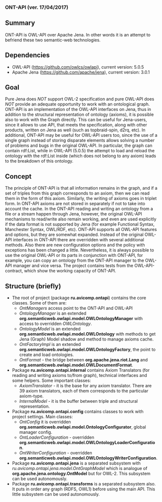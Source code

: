 ### ONT-API (ver. 17/04/2017)

## Summary
ONT-API is OWL-API over Apache Jena.
In other words it is an attempt to befriend these two semantic-web technologies.
 
## Dependencies
- OWL-API (https://github.com/owlcs/owlapi), current version: 5.0.5
- Apache Jena (https://github.com/apache/jena), current version: 3.0.1

## Goal
Pure Jena does _NOT_ support OWL-2 specification and pure OWL-API does _NOT_ provide an adequate opportunity to work with an ontological graph.
ONT-API is an implementation of the OWL-API interfaces on Jena, thus in addition to the structural representation of ontology (axioms), 
it is possible also to work with the Graph directly.
This can be useful for Jena-users, since it allows to use API, that meets the specification, along with other products, 
written on Jena as well (such as topbraid-spin, d2rq, etc).
In additional, ONT-API may be useful for OWL-API users too, since the use of a single graph instead of storing disparate elements 
allows solving a number of problems and bugs in the original OWL-API. 
In particular, the graph can contain rdf:List, while in OWL-API (5.0.5) the attempt to load and reload 
the ontology with the rdf:List inside (which does not belong to any axiom) leads to the breakdown of this ontology.

## Concept
The principle of ONT-API is that all information remains in the graph, 
and if a set of triples from this graph corresponds to an axiom, then we can read them in the form of this axiom. 
Similarly, the writing of axioms goes in triplet form. 
In ONT-API axioms are not stored in separately if not to take into account the cache.
In the ONT-API reading and writing an ontology from a file or a stream happen through Jena,
however, the original OWL-API mechanisms to read/write also remain working, 
and even are used explicitly if the data format is not supported by Jena (for example Functional Syntax, Manchester Syntax, OWL/RDF, etc).
ONT-API supports all OWL-API features and options, but they are somewhat expanded. 
Instead of the original OWL-API interfaces in ONT-API there are overridden with several additional methods.
Also there are new configuration options and the policy with exceptions has been changed a little.
Nevertheless, it is always possible to use the original OWL-API or its parts in conjunction with ONT-API, 
for example, you can copy an ontology from the ONT-API manager to the OWL-API manager and vice versa.
The project contains tests from the OWL-API-contract, which show the working capacity of ONT-API.

## Structure (briefly)
* The root of project (package __ru.avicomp.ontapi__) contains the core classes. Some of them are:  
    * _OntManagers_ access point to the ONT-API and OWL-API
    * _OntologyManager_ is an extended __org.semanticweb.owlapi.model.OWLOntologyManager__ with access to overridden _OWLOntology_. 
    * _OntologyModel_ is an extended __org.semanticweb.owlapi.model.OWLOntology__ with methods to get Jena (Graph) Model shadow and method to manage axioms cache.
    * _OntFactoryImpl_ is an extended __org.semanticweb.owlapi.model.OWLOntologyFactory__, the point to create and load ontologies.
    * _OntFormat_ - the bridge between __org.apache.jena.riot.Lang__ and __org.semanticweb.owlapi.model.OWLDocumentFormat__.
* Package __ru.avicomp.ontapi.internal__ contains Axiom Translators (for reading and writing axioms to/from graph), technical interfaces and some helpers. Some important classes:
    * _AxiomTranslator_ - it is the base for any axiom translator. There are 39 axiom translators, each of them corresponds to the particular axiom-type.
    * _InternalModel_  - it is the buffer between triple and structural representation.
* Package __ru.avicomp.ontapi.config__ contains classes to work with project settings. Main classes:
    * _OntConfig_ it is overridden  __org.semanticweb.owlapi.model.OntologyConfigurator__, global manager config.
    * _OntLoaderConfiguration_ - overridden __org.semanticweb.owlapi.model.OWLOntologyLoaderConfiguration__.
    * _OntWriterConfiguration_ - overridden __org.semanticweb.owlapi.model.OWLOntologyWriterConfiguration__.  
* Package __ru.avicomp.ontapi.jena__ is a separated subsystem with _ru.avicomp.ontapi.jena.model.OntGraphModel_ which 
is analogue of __org.apache.jena.ontology.OntModel__ but for OWL-2. This subsystem can be used autonomously.
* Package __ru.avicomp.ontapi.transforms__ is a separated subsystem also. It puts in order any graph (RDFS, OWL1) before using the main API. 
This little subsystem can be used autonomously.
